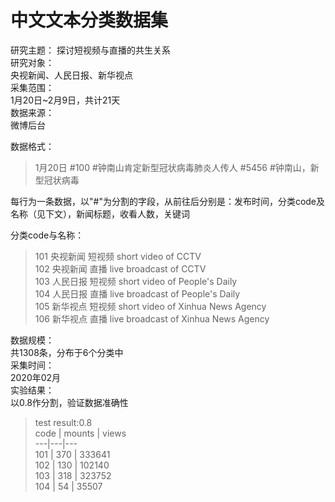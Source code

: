   中文文本分类数据集  
  ===  
  
  研究主题：
  探讨短视频与直播的共生关系  
  研究对象：  
  央视新闻、人民日报、新华视点   
  采集范围：  
  1月20日~2月9日，共计21天  
  数据来源：  
  微博后台  
  
  数据格式：  
  >1月20日 #100 #钟南山肯定新型冠状病毒肺炎人传人 #5456 #钟南山，新型冠状病毒  
  
  每行为一条数据，以"#"为分割的字段，从前往后分别是：发布时间，分类code及名称（见下文），新闻标题，收看人数，关键词  
  
  分类code与名称：  
  >101 央视新闻 短视频 short video of CCTV  
    102 央视新闻 直播 live broadcast of CCTV  
    103 人民日报 短视频 short video of People's Daily  
    104 人民日报 直播 live broadcast of People's Daily  
    105 新华视点 短视频 short video of Xinhua News Agency  
    106 新华视点 直播 live broadcast of Xinhua News Agency  
  
  数据规模：  
  共1308条，分布于6个分类中  
  采集时间：  
  2020年02月  
  实验结果：  
  以0.8作分割，验证数据准确性
  >test result:0.8  
  code | mounts | views  
  ---|---|---  
  101 | 370 | 333641  
  102 | 130 | 102140  
  103 | 318 | 323752  
  104 | 54 | 35507  
